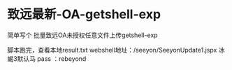 # 致远最新-OA-getshell-exp
简单写个
批量致远OA未授权任意文件上传getshell-exp

脚本跑完，查看本地result.txt
webshell地址：/seeyon/SeeyonUpdate1.jspx
冰蝎3默认马 pass ：rebeyond
